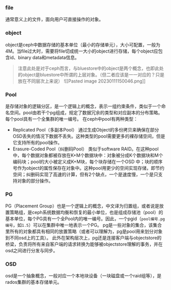 ### file
通常意义上的文件，面向用户可直接操作的对象。

### object
object是ceph中数据存储的基本单位（最小的存储单元），大小可配置，一般为4M。当file过大时，需要将file切成统一大小的object进行存储，每个object应包含id、binary data和metadata信息。
>注意此处是对于ceph而言，与bluestore中的object是两个概念，也即此处的object是bluestore中所谓的上层对象。（但二者应该是一一对应的？只是放在不同层次上来说）
![[Pasted image 20230111150046.png]]

### Pool
是存储对象的逻辑分区，是一个逻辑上的概念，表示一组约束条件，类似于一个命名空间。pool由若干个pg组成，规定了数据冗余的类型和对应副本的分布策略。每个pool具有一个全集群的唯一编号。
在ceph中pool有两种类型：
- Replicated Pool（多副本Pool）
	通过生成Object的多份拷贝来确保在部分OSD丢失的情况下数据不丢失。这种类型的pool需要更多的裸存储空间，但是它支持所有的pool操作。
- Erasure-Coded Pool（纠删码Pool）
	类似于software RAID。在这种pool中，每个数据对象都被存放在K+M个数据块中：对象被分成K个数据块和M个编码块；pool的大小被定义成K+M块，每个块存储在一个OSD 中；块的顺序号作为object的属性保存在对象中。这种pool用更少的空间实现存储，即节约空间；纠删码实现了高速的计算，但有2个缺点，一个是速度慢，一个是只支持对象的部分操作。


### PG
PG（Placement Group）也是一个逻辑上的概念，中文译为归置组，或者说是放置策略组，是ceph系统数据均衡和恢复的最小单位，也是组成存储池（pool）的基本单位，每个PG具有一个全Pool内的唯一编号。因此，一个pgid（`pool编号.pg编号`，如`1.5`）可以在集群中唯一地表示一个PG。
pg是一些对象的集合，该集合里所有的对象都具有相同的放置策略（或者可以理解为，pg是pool用来划分对象到不同osd上的工具）。
此外在架构层次上，pg还是连接客户端与objectstore的桥梁，负责将所有来自客户端的请求转换为能够被objectstore理解的事务，并在osd之间进行分发与同步。

### OSD
osd是一个抽象概念，一般对应一个本地块设备（一块磁盘或一个raid组等），是rados集群的基本存储单元。